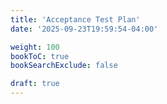 ```yaml
---
title: 'Acceptance Test Plan'
date: '2025-09-23T19:59:54-04:00'

weight: 100
bookToC: true
bookSearchExclude: false

draft: true
---
```

